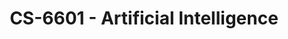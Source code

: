 ---
layout: course
title: CS-6601 - Artificial Intelligence
aliases: AI
course_id: CS-6601
permalink: /CS-6601/
avg_difficulty: 4.06
avg_rating: 4.12
avg_workload: 22.87
---